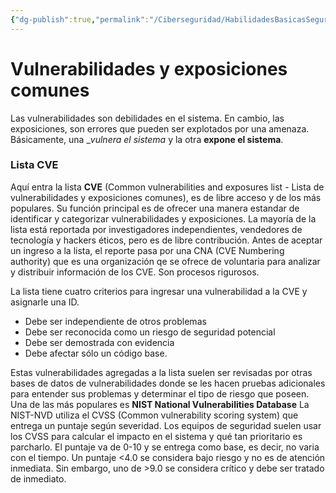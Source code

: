```yaml
---
{"dg-publish":true,"permalink":"/Ciberseguridad/HabilidadesBasicasSeguridad/Vulnerabilidades y exposiciones comunes/"}
---
```


# Vulnerabilidades y exposiciones comunes

Las vulnerabilidades son debilidades en el sistema.
En cambio, las exposiciones, son errores que pueden ser explotados por una amenaza.
Básicamente, una __vulnera el sistema_ y la otra __expone el sistema__.

### Lista CVE

Aquí entra la lista __CVE__ (Common vulnerabilities and exposures list - Lista de vulnerabilidades y exposiciones comunes), es de libre acceso y de los más populares.
Su función principal es de ofrecer una manera estandar de identificar y categorizar vulnerabilidades y exposiciones. La mayoría de la lista está reportada por investigadores independientes, vendedores de tecnología y hackers éticos, pero es de libre contribución.
Antes de aceptar un ingreso a la lista, el reporte pasa por una CNA (CVE Numbering authority) que es una organización qe se ofrece de voluntaria para analizar y distribuir información de los CVE. Son procesos rigurosos.

La lista tiene cuatro criterios para ingresar una vulnerabilidad a la CVE y asignarle una ID.
- Debe ser independiente de otros problemas
- Debe ser reconocida como un riesgo de seguridad potencial
- Debe ser demostrada con evidencia
- Debe afectar sólo un código base.

Estas vulnerabilidades agregadas a la lista suelen ser revisadas por otras bases de datos de vulnerabilidades donde se les hacen pruebas adicionales para entender sus problemas y determinar el tipo de riesgo que poseen.
Una de las más populares es __NIST National Vulnerabilities Database__
La NIST-NVD utiliza el CVSS (Common vulnerability scoring system) que entrega un puntaje según severidad.
Los equipos de seguridad suelen usar los CVSS para calcular el impacto en el sistema y qué tan prioritario es parcharlo.
El puntaje va de 0-10 y se entrega como base, es decir, no varia con el tiempo.
Un puntaje <4.0 se considera bajo riesgo y no es de atención inmediata. Sin embargo, uno de >9.0 se considera crítico y debe ser tratado de inmediato.